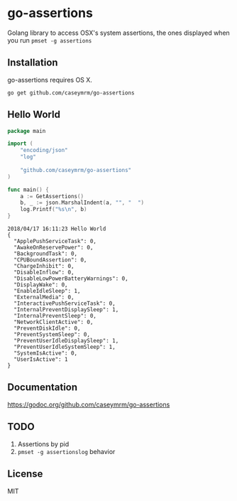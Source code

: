 # go-assertions
Golang library to access OSX's system assertions, the ones displayed when you run `pmset -g assertions`

## Installation
go-assertions requires OS X.

`go get github.com/caseymrm/go-assertions`

## Hello World

```go
package main

import (
    "encoding/json"
    "log"
    
    "github.com/caseymrm/go-assertions"
)

func main() {
    a := GetAssertions()
    b, _ := json.MarshalIndent(a, "", "  ")
    log.Printf("%s\n", b)
}
```

```
2018/04/17 16:11:23 Hello World
{
  "ApplePushServiceTask": 0,
  "AwakeOnReservePower": 0,
  "BackgroundTask": 0,
  "CPUBoundAssertion": 0,
  "ChargeInhibit": 0,
  "DisableInflow": 0,
  "DisableLowPowerBatteryWarnings": 0,
  "DisplayWake": 0,
  "EnableIdleSleep": 1,
  "ExternalMedia": 0,
  "InteractivePushServiceTask": 0,
  "InternalPreventDisplaySleep": 1,
  "InternalPreventSleep": 0,
  "NetworkClientActive": 0,
  "PreventDiskIdle": 0,
  "PreventSystemSleep": 0,
  "PreventUserIdleDisplaySleep": 1,
  "PreventUserIdleSystemSleep": 1,
  "SystemIsActive": 0,
  "UserIsActive": 1
}
```

## Documentation

https://godoc.org/github.com/caseymrm/go-assertions

## TODO
1. Assertions by pid
2. `pmset -g assertionslog` behavior

## License

MIT
